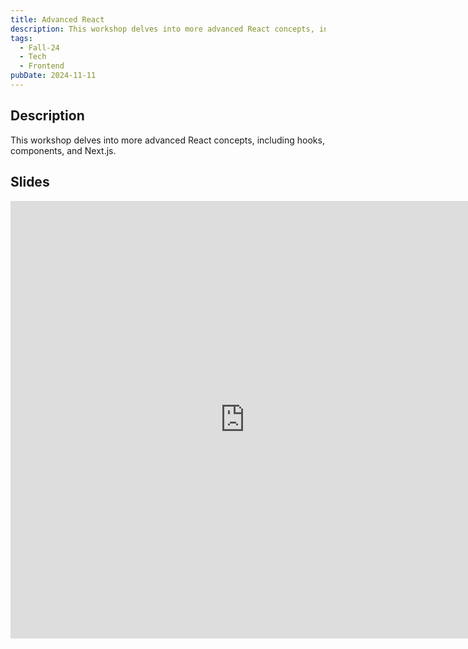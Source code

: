 ```yaml
---
title: Advanced React 
description: This workshop delves into more advanced React concepts, including hooks, components, and Next.js.
tags:
  - Fall-24
  - Tech
  - Frontend
pubDate: 2024-11-11
---
```


## Description

This workshop delves into more advanced React concepts, including hooks, components, and Next.js.

## Slides

<iframe src="https://docs.google.com/presentation/d/e/2PACX-1vRexLOJNCeCTisLGMIG8oYE0aQKJxKeBIjgICqw5y09ZrplzoXf0U4uLUpooXdmd3LG2aYoHn0xEWxW/embed?start=false&loop=false&delayms=3000" frameborder="0" width="750" height="700" allowfullscreen="true" mozallowfullscreen="true" webkitallowfullscreen="true"></iframe>
